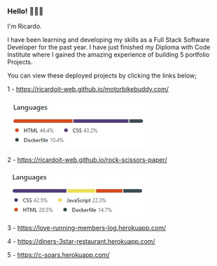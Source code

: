 ### Hello! 🙋🏻‍♂️

I'm Ricardo.

I have been learning and developing my skills as a Full Stack Software Developer for the past year.
I have just finished my Diploma with Code Institute where I gained the amazing experience of building 5 portfolio Projects.

You can view these deployed projects by clicking the links below;

1 - https://ricardoit-web.github.io/motorbikebuddy.com/  

![languages](Motorbike-buddy-languages-img.jpg)

2 - https://ricardoit-web.github.io/rock-scissors-paper/

![languages](rock-paper-scissors-languages-img.jpg)

3 - https://love-running-members-log.herokuapp.com/

4 - https://diners-3star-restaurant.herokuapp.com/

5 - https://c-soars.herokuapp.com/

<!--
**RicardoIT-Web/RicardoIT-Web** is a ✨ _special_ ✨ repository because its `README.md` (this file) appears on your GitHub profile.

Here are some ideas to get you started:

- 🔭 I’m currently working on ...
- 🌱 I’m currently learning ...
- 👯 I’m looking to collaborate on ...
- 🤔 I’m looking for help with ...
- 💬 Ask me about ...
- 📫 How to reach me: ...
- 😄 Pronouns: ...
- ⚡ Fun fact: ...
-->
